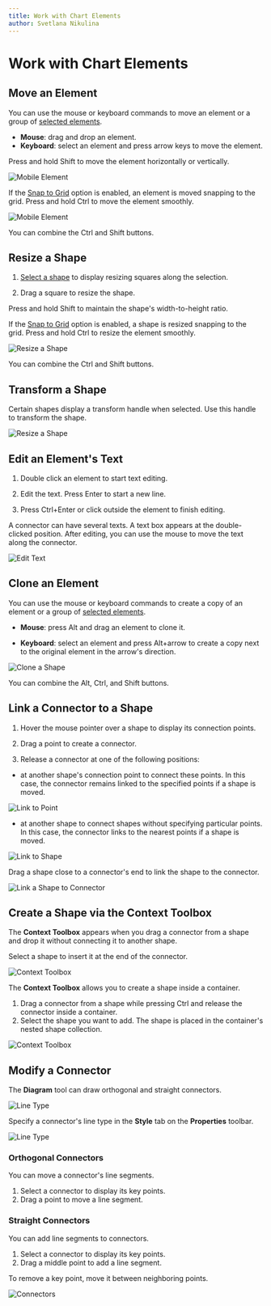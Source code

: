 ```yaml
---
title: Work with Chart Elements
author: Svetlana Nikulina
---
```

# Work with Chart Elements

## Move an Element

You can use the mouse or keyboard commands to move an element or a group of [selected elements](select-elements.md).

- **Mouse**: drag and drop an element. 
- **Keyboard**: select an element and press arrow keys to move the element.

Press and hold Shift to move the element horizontally or vertically.

![Mobile Element](../../images/diagram-move-element-shift.gif)

If the [Snap to Grid](page-and-view-settings.md#grid-settings) option is enabled, an element is moved snapping to the grid. Press and hold Ctrl to move the element smoothly. 

![Mobile Element](../../images/diagram-move-element.gif)

You can combine the Ctrl and Shift buttons.

## Resize a Shape

1. [Select a shape](select-elements.md) to display resizing squares along the selection.

1. Drag a square to resize the shape.

Press and hold Shift to maintain the shape's width-to-height ratio.

If the [Snap to Grid](page-and-view-settings.md#grid-settings) option is enabled, a shape is resized snapping to the grid. Press and hold Ctrl to resize the element smoothly.

![Resize a Shape](../../images/diagram-resize-shape.gif)

You can combine the Ctrl and Shift buttons.

## Transform a Shape

Certain shapes display a transform handle when selected. Use this handle to transform the shape.

![Resize a Shape](../../images/diagram-transform-shape.gif)

## Edit an Element's Text

1. Double click an element to start text editing.

1. Edit the text. Press Enter to start a new line.

1. Press Ctrl+Enter or click outside the element to finish editing.

A connector can have several texts. A text box appears at the double-clicked position. After editing, you can use the mouse to move the text along the connector.

![Edit Text](../../images/diagram-edit-text.gif)

## Clone an Element

You can use the mouse or keyboard commands to create a copy of an element or a group of [selected elements](select-elements.md).


- **Mouse**: press Alt and drag an element to clone it.


- **Keyboard**: select an element and press Alt+arrow to create a copy next to the original element in the arrow's direction.


![Clone a Shape](../../images/diagram-clone-element.gif)

You can combine  the Alt, Ctrl, and Shift buttons.

## Link a Connector to a Shape

1. Hover the mouse pointer over a shape to display its connection points.


1. Drag a point to create a connector.

1. Release a connector at one of the following positions: 

- at another shape's connection point to connect these points. In this case, the connector remains linked to the specified points if a shape is moved.


![Link to Point](../../images/diagram-link-to-point.gif)

- at another shape to connect shapes without specifying particular points. In this case, the connector links to the nearest points if a shape is moved.

![Link to Shape](../../images/diagram-link-to-shape.gif)

Drag a shape close to a connector's end to link the shape to the connector.

![Link a Shape to Connector](../../images/diagram-link-shape-to-connector.gif)


## Create a Shape via the Context Toolbox

The **Context Toolbox** appears when you drag a connector from a shape and drop it without connecting it to another shape. 

Select a shape to insert it at the end of the connector. 


![Context Toolbox](../../images/diagram-context-toolbox.gif)

The **Context Toolbox** allows you to create a shape inside a container. 

1. Drag a connector from a shape while pressing Ctrl and release the connector inside a container. 
2. Select the shape you want to add. The shape is placed in the container's nested shape collection.


![Context Toolbox](../../images/diagram-context-toolbox-with-container.gif)

## Modify a Connector

The **Diagram** tool can draw orthogonal and straight connectors. 

![Line Type](../../images/diagram-connector-line-type.png)

Specify a connector's line type in the **Style** tab on the **Properties** toolbar.


![Line Type](../../images/diagram-properties-line-type.png)

### Orthogonal Connectors

You can move a connector's line segments.

1. Select a connector to display its key points.
2. Drag a point to move a line segment.

### Straight Connectors

You can add line segments to connectors.

1. Select a connector to display its key points.
2. Drag a middle point to add a line segment.

To remove a key point, move it between neighboring points.

![Connectors](../../images/diagram-modify-connector.gif)
